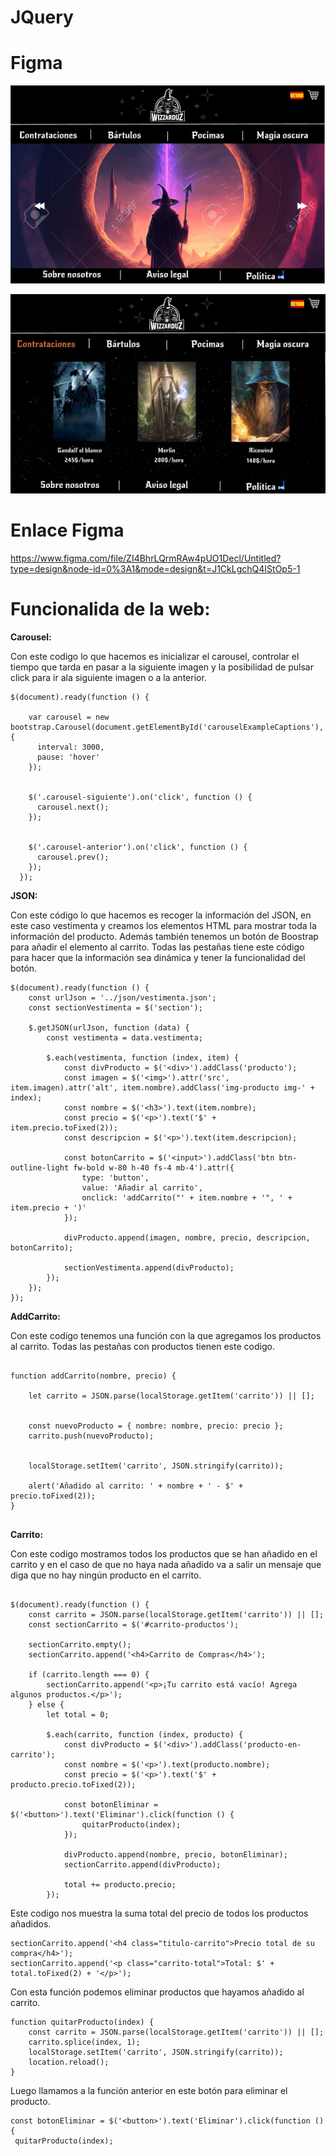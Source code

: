 # JQuery

# Figma

![Imagen1](figma1.png)

![imagen2](figma2.png)



# Enlace Figma

https://www.figma.com/file/ZI4BhrLQrmRAw4pUO1Decl/Untitled?type=design&node-id=0%3A1&mode=design&t=J1CkLgchQ4IStOp5-1


# Funcionalida de la web:

**Carousel:**

Con este codigo lo que hacemos es inicializar el carousel, controlar el tiempo que tarda en pasar a la siguiente imagen y la posibilidad de pulsar click para ir ala siguiente imagen o a la anterior.

```
$(document).ready(function () {
    
    var carousel = new bootstrap.Carousel(document.getElementById('carouselExampleCaptions'), {
      interval: 3000,  
      pause: 'hover'
    });

    
    $('.carousel-siguiente').on('click', function () {
      carousel.next();
    });

    
    $('.carousel-anterior').on('click', function () {
      carousel.prev();
    });
  });
```

**JSON:**

Con este código lo que hacemos es recoger la información del JSON, en este caso vestimenta y creamos los elementos HTML para mostrar toda la información del producto.
Además también tenemos un botón de Boostrap para añadir el elemento al carrito.
Todas las pestañas tiene este código para hacer que la información sea dinámica y tener la funcionalidad del botón.

```
$(document).ready(function () {
    const urlJson = '../json/vestimenta.json';
    const sectionVestimenta = $('section');

    $.getJSON(urlJson, function (data) {
        const vestimenta = data.vestimenta;

        $.each(vestimenta, function (index, item) {
            const divProducto = $('<div>').addClass('producto');
            const imagen = $('<img>').attr('src', item.imagen).attr('alt', item.nombre).addClass('img-producto img-' + index);
            const nombre = $('<h3>').text(item.nombre);
            const precio = $('<p>').text('$' + item.precio.toFixed(2));
            const descripcion = $('<p>').text(item.descripcion);

            const botonCarrito = $('<input>').addClass('btn btn-outline-light fw-bold w-80 h-40 fs-4 mb-4').attr({
                type: 'button',
                value: 'Añadir al carrito',
                onclick: 'addCarrito("' + item.nombre + '", ' + item.precio + ')'
            });

            divProducto.append(imagen, nombre, precio, descripcion, botonCarrito);

            sectionVestimenta.append(divProducto);
        });
    });
});

```

**AddCarrito:**

Con este codigo tenemos una función con la que agregamos los productos al carrito.
Todas las pestañas con productos tienen este codigo.

```

function addCarrito(nombre, precio) {
    
    let carrito = JSON.parse(localStorage.getItem('carrito')) || [];

    
    const nuevoProducto = { nombre: nombre, precio: precio };
    carrito.push(nuevoProducto);

    
    localStorage.setItem('carrito', JSON.stringify(carrito));

    alert('Añadido al carrito: ' + nombre + ' - $' + precio.toFixed(2));
}


```

**Carrito:**

Con este codigo mostramos todos los productos que se han añadido en el carrito y en el caso de que no haya nada añadido va a salir un mensaje que diga que no hay ningún producto en el carrito.

```

$(document).ready(function () {
    const carrito = JSON.parse(localStorage.getItem('carrito')) || [];
    const sectionCarrito = $('#carrito-productos');

    sectionCarrito.empty();
    sectionCarrito.append('<h4>Carrito de Compras</h4>');

    if (carrito.length === 0) {
        sectionCarrito.append('<p>¡Tu carrito está vacío! Agrega algunos productos.</p>');
    } else {
        let total = 0;

        $.each(carrito, function (index, producto) {
            const divProducto = $('<div>').addClass('producto-en-carrito');
            const nombre = $('<p>').text(producto.nombre);
            const precio = $('<p>').text('$' + producto.precio.toFixed(2));

            const botonEliminar = $('<button>').text('Eliminar').click(function () {
                quitarProducto(index);
            });

            divProducto.append(nombre, precio, botonEliminar);
            sectionCarrito.append(divProducto);

            total += producto.precio;
        });
```

Este codigo nos muestra la suma total del precio de todos los productos añadidos.

```
sectionCarrito.append('<h4 class="titulo-carrito">Precio total de su compra</h4>');
sectionCarrito.append('<p class="carrito-total">Total: $' + total.toFixed(2) + '</p>');
```

Con esta función podemos eliminar productos que hayamos añadido al carrito.

```
function quitarProducto(index) {
    const carrito = JSON.parse(localStorage.getItem('carrito')) || [];
    carrito.splice(index, 1);
    localStorage.setItem('carrito', JSON.stringify(carrito));
    location.reload();
}
```
Luego llamamos a la función anterior en este botón para eliminar el producto.

```
const botonEliminar = $('<button>').text('Eliminar').click(function () {
 quitarProducto(index);
```
     

